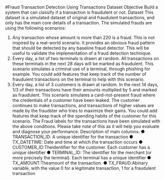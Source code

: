 #Fraud Transaction Detection Using Transactions Dataset
 Objective
 Build a system that can classify if a transaction is fraudulent or not.
 Dataset
 This dataset is a simulated dataset of original and fraudulent transactions, and only has the
 main core details of a transaction.
 The simulated frauds are using the following scenarios:
 1. Any transaction whose amount is more than 220 is a fraud. This is not inspired by a
 real-world scenario. It provides an obvious fraud pattern that should be detected by any
 baseline fraud detector. This will be useful to validate the implementation of a fraud
 detection technique.
 2. Every day, a list of two terminals is drawn at random. All transactions on these terminals
 in the next 28 days will be marked as fraudulent. This scenario simulates a criminal use
 of a terminal, through phishing for example. You could add features that keep track of
 the number of fraudulent transactions on the terminal to help with this scenario.
 3. Every day, a list of 3 customers is drawn at random. In the next 14 days, 1/3 of their
 transactions have their amounts multiplied by 5 and marked as fraudulent. This scenario
 simulates a card-not-present fraud where the credentials of a customer have been
 leaked. The customer continues to make transactions, and transactions of higher values
 are made by the fraudster who tries to maximize their gains. You could add features that
 keep track of the spending habits of the customer for this scenario.
 The Fraud labels for the transactions have been simulated with the above conditions. Please
 take note of this as it will help you evaluate and diagnose your performance.
 Description of main columns:
 ● TRANSACTION_ID: A unique identifier for the transaction
 ● TX_DATETIME: Date and time at which the transaction occurs
 ● CUSTOMER_ID:Theidentifier for the customer. Each customer has a unique identifier
 ● TERMINAL_ID: The identifier for the merchant (or more precisely the terminal). Each
 terminal has a unique identifier
 ● TX_AMOUNT:Theamount of the transaction.
 ● TX_FRAUD:Abinary variable, with the value 0 for a legitimate transaction, 1 for a
 fraudulent transaction
